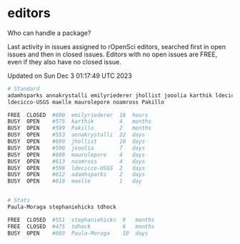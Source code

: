 # editors

Who can handle a package?

Last activity in issues assigned to rOpenSci editors, searched first in open
issues and then in closed issues. Editors with no open issues are FREE, even if
they also have no closed issue.


Updated on Sun Dec 3 01:17:49 UTC 2023

```bash
# Standard
adamhsparks annakrystalli emilyriederer jhollist jooolia karthik ldecicco
ldecicco-USGS maelle maurolepore noamross Pakillo

FREE  CLOSED  #600  emilyriederer  16  hours
BUSY  OPEN    #575  karthik        4   months
BUSY  OPEN    #599  Pakillo        2   months
BUSY  OPEN    #553  annakrystalli  22  days
BUSY  OPEN    #609  jhollist       10  days
BUSY  OPEN    #590  jooolia        7   days
BUSY  OPEN    #608  maurolepore    4   days
BUSY  OPEN    #613  noamross       4   days
BUSY  OPEN    #598  ldecicco-USGS  2   days
BUSY  OPEN    #612  adamhsparks    2   days
BUSY  OPEN    #618  maelle         1   day


# Stats
Paula-Moraga stephaniehicks tdhock

FREE  CLOSED  #551  stephaniehicks  9   months
FREE  CLOSED  #475  tdhock          6   months
BUSY  OPEN    #603  Paula-Moraga    10  days
```
